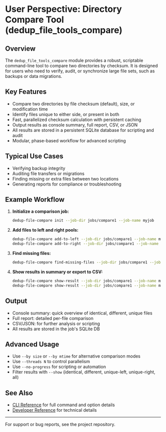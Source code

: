 # User Perspective: Directory Compare Tool (dedup_file_tools_compare)

## Overview
The `dedup_file_tools_compare` module provides a robust, scriptable command-line tool to compare two directories by checksum. It is designed for users who need to verify, audit, or synchronize large file sets, such as backups or data migrations.

## Key Features
- Compare two directories by file checksum (default), size, or modification time
- Identify files unique to either side, or present in both
- Fast, parallelized checksum calculation with persistent caching
- Output results as console summary, full report, CSV, or JSON
- All results are stored in a persistent SQLite database for scripting and audit
- Modular, phase-based workflow for advanced scripting

## Typical Use Cases
- Verifying backup integrity
- Auditing file transfers or migrations
- Finding missing or extra files between two locations
- Generating reports for compliance or troubleshooting

## Example Workflow
1. **Initialize a comparison job:**
   ```sh
   dedup-file-compare init --job-dir jobs/compare1 --job-name myjob
   ```
2. **Add files to left and right pools:**
   ```sh
   dedup-file-compare add-to-left --job-dir jobs/compare1 --job-name myjob --dir /data/source
   dedup-file-compare add-to-right --job-dir jobs/compare1 --job-name myjob --dir /data/backup
   ```
3. **Find missing files:**
   ```sh
   dedup-file-compare find-missing-files --job-dir jobs/compare1 --job-name myjob
   ```
4. **Show results in summary or export to CSV:**
   ```sh
   dedup-file-compare show-result --job-dir jobs/compare1 --job-name myjob --summary
   dedup-file-compare show-result --job-dir jobs/compare1 --job-name myjob --output results.csv
   ```

## Output
- Console summary: quick overview of identical, different, unique files
- Full report: detailed per-file comparison
- CSV/JSON: for further analysis or scripting
- All results are stored in the job's SQLite DB

## Advanced Usage
- Use `--by size` or `--by mtime` for alternative comparison modes
- Use `--threads N` to control parallelism
- Use `--no-progress` for scripting or automation
- Filter results with `--show` (identical, different, unique-left, unique-right, all)

## See Also
- [CLI Reference](cli.md) for full command and option details
- [Developer Reference](../requirements/requirements.md) for technical details

---
For support or bug reports, see the project repository.
